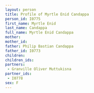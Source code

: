 ```yaml
---
layout: person
title: Profile of Myrtle Enid Candappa
person_id: I0775
first_name: Myrtle Enid
last_name: Candappa
full_name: Myrtle Enid Candappa
mother: 
mother_id: 
father: Philip Bastian Candappa
father_id: I0773
children:
children_ids:
partners:
 - Granville Oliver Muttukisna
partner_ids:
 - I0778
sex: F
---
```


